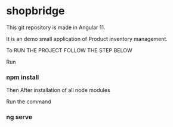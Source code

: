 # shopbridge
This git repository is made in Angular 11.

It is an demo small application of Product inventory management.

To RUN THE PROJECT FOLLOW THE STEP BELOW

Run <h3><b>npm install</b></h3>

Then After installation of all node modules

Run the command <h3><b>ng serve</b></h3>

